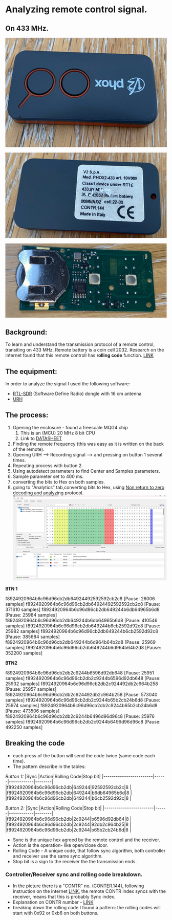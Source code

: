 # Analyzing remote control signal.
## On 433 MHz.


![front img](https://github.com/sdebby/RC_433_sig_analyze/blob/main/media/IMG_7381.jpg?raw=true)

![back img](https://github.com/sdebby/RC_433_sig_analyze/blob/main/media/IMG_7382.jpg?raw=true)

![Open img](https://github.com/sdebby/RC_433_sig_analyze/blob/main/media/IMG_7380.jpg?raw=true)

## Background:
To learn and understand the transmission protocol of a remote control, transiting on 433 MHz.
Remote battery is a coin cell 2032.
Research on the internet found that this remote controll has **rolling code** function. [LINK](https://www.easygates.co.uk/product-category/remote-controls/v2-remote-controls/)

## The equipment:
In order to analyze the signal I used the following software:
* [RTL-SDR](https://www.rtl-sdr.com/) (Software Define Radio) dongle with 16 cm antenna 
* [URH](https://github.com/jopohl/urh)

## The process:
1. Opening the enclosure - found a freescale MQG4 chip
   1. This is an (MCU) 20 MHz 8 bit CPU
   2. Link to [DATASHEET](https://www.rlocman.ru/i/File/dat/Freescale/Microcontrollers_MCU/MC9S08QG4CDNE.pdf)
2. Finding the remote frequency (this was easy as it is written on the back of the remote).
3. Opening URH --> Recording signal --> and pressing on button 1 several times.
4. Repeating process with button 2.
5. Using autodetect parameters to find Center and Samples parameters.
6. Sample parameter set to 400 ms.
7. converting the bits to Hex on both samples.
8. going to "Analytics" tab,converting bits to Hex, using [Non return to zero](https://en.wikipedia.org/wiki/Non-return-to-zero) decoding and analyzing protocol.
![Analytics tab](https://github.com/sdebby/RC_433_sig_analyze/blob/main/media/Screenshot%202023-09-28%20223024.png?raw=true)

**BTN 1**

f8924920964b6c96d96cb2db64924492592592cb2c8 [Pause: 26006 samples]
f8924920964b6c96d96cb2db64924492592592cb2c8 [Pause: 371610 samples]
f8924920964b6c96d96cb2db649244b6db64965b6d8 [Pause: 25984 samples]
f8924920964b6c96d96cb2db649244b6db64965b6d8 [Pause: 410546 samples]
f8924920964b6c96d96cb2db649244b6cb2592d92c8 [Pause: 25982 samples]
f8924920964b6c96d96cb2db649244b6cb2592d92c8 [Pause: 385684 samples]
f8924920964b6c96d96cb2db649244b6d964b64b2d8 [Pause: 25969 samples]
f8924920964b6c96d96cb2db649244b6d964b64b2d8 [Pause: 352200 samples]

**BTN2**

f8924920964b6c96d96cb2db2c9244b6596d92db648 [Pause: 25951 samples]
f8924920964b6c96d96cb2db2c9244b6596d92db648 [Pause: 25932 samples]
f8924920964b6c96d96cb2db2c924492db2c964b258 [Pause: 25957 samples]
f8924920964b6c96d96cb2db2c924492db2c964b258 [Pause: 573040 samples]
f8924920964b6c96d96cb2db2c9244b65b2cb24b6d8 [Pause: 25974 samples]
f8924920964b6c96d96cb2db2c9244b65b2cb24b6d8 [Pause: 473506 samples]
f8924920964b6c96d96cb2db2c9244b6496d96d96c8 [Pause: 25976 samples]
f8924920964b6c96d96cb2db2c9244b6496d96d96c8 [Pause: 492250 samples]

## Breaking the code
- each press of the button will send the code twice (same code each time).
- The pattern describe in the tables:
  
*Button 1:*
|Sync                    |Action|Rolling Code|Stop bit|
|------------------------|------|------------|--------|
|f8924920964b6c96d96cb2db|649244|92592592cb2c|8       |
|f8924920964b6c96d96cb2db|649244|b6db64965b6d|8       |
|f8924920964b6c96d96cb2db|649244|b6cb2592d92c|8       |

  
*Button 2:*
|Sync                    |Action|Rolling Code|Stop bit|
|------------------------|------|------------|--------|
|f8924920964b6c96d96cb2db|2c9244|b6596d92db64|8       |
|f8924920964b6c96d96cb2db|2c9244|92db2c964b25|8       |
|f8924920964b6c96d96cb2db|2c9244|b65b2cb24b6d|8       |


- Sync is the unique hex agreed by the remote control and the receiver.
- Action is the operation- like open/close door.
- Rolling Code - A unique code, that follow sync algorithm, both controller and receiver use the same sync algorithm.
- Stop bit is a sign to the receiver the the transmission ends.

### Controller/Receiver sync and rolling code breakdown.
- In the picture there is a "CONTR" no. (CONTER.144), following instruction on the internet [LINK](https://www.remotecontrol-express.co.uk/remote+V2+:+PHOX2-433+-+CONTR.+17), the remote CONTR index syncs with the receiver, means that this is probably Sync index.
- Explanation on CONTR number - [LINK](https://www-telecomandiuniversali-it.translate.goog/telecomando-v2-phox-2-contr-185-433-92-mhz.html?_x_tr_sl=auto&_x_tr_tl=en&_x_tr_hl=en-US&_x_tr_pto=wapp)
- breaking down the rolling code I found a pattern: the rolling codes will start with 0x92 or 0xb6 on both buttons.
